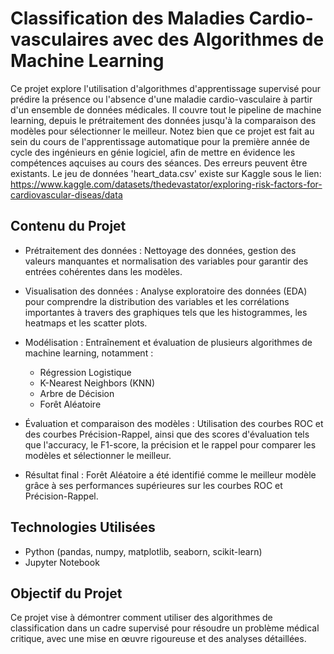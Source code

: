 # Classification des Maladies Cardio-vasculaires avec des Algorithmes de Machine Learning

Ce projet explore l'utilisation d'algorithmes d'apprentissage supervisé pour prédire la présence ou l'absence d'une maladie cardio-vasculaire à partir d'un ensemble de données médicales. Il couvre tout le pipeline de machine learning, depuis le prétraitement des données jusqu'à la comparaison des modèles pour sélectionner le meilleur.
Notez bien que ce projet est fait au sein du cours de l'apprentissage automatique pour la première année de cycle des ingénieurs en génie logiciel, afin de mettre en évidence les compétences aqcuises au cours des séances. Des erreurs peuvent être existants.
Le jeu de données 'heart_data.csv' existe sur Kaggle sous le lien: https://www.kaggle.com/datasets/thedevastator/exploring-risk-factors-for-cardiovascular-diseas/data

## Contenu du Projet
* Prétraitement des données :
Nettoyage des données, gestion des valeurs manquantes et normalisation des variables pour garantir des entrées cohérentes dans les modèles.

* Visualisation des données :
Analyse exploratoire des données (EDA) pour comprendre la distribution des variables et les corrélations importantes à travers des graphiques tels que les histogrammes, les heatmaps et les scatter plots.

* Modélisation :
Entraînement et évaluation de plusieurs algorithmes de machine learning, notamment :

    * Régression Logistique
    * K-Nearest Neighbors (KNN)
    * Arbre de Décision
    * Forêt Aléatoire
* Évaluation et comparaison des modèles :
Utilisation des courbes ROC et des courbes Précision-Rappel, ainsi que des scores d'évaluation tels que l'accuracy, le F1-score, la précision et le rappel pour comparer les modèles et sélectionner le meilleur.

* Résultat final :
Forêt Aléatoire a été identifié comme le meilleur modèle grâce à ses performances supérieures sur les courbes ROC et Précision-Rappel.

## Technologies Utilisées
* Python (pandas, numpy, matplotlib, seaborn, scikit-learn)
* Jupyter Notebook
## Objectif du Projet
Ce projet vise à démontrer comment utiliser des algorithmes de classification dans un cadre supervisé pour résoudre un problème médical critique, avec une mise en œuvre rigoureuse et des analyses détaillées.
